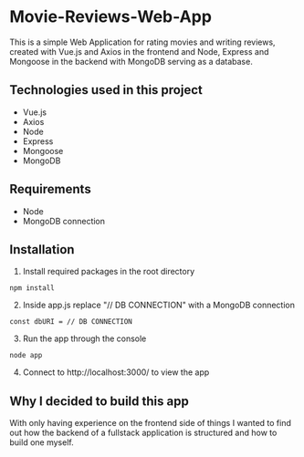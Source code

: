 # Movie-Reviews-Web-App
This is a simple Web Application for rating movies and writing reviews, created with Vue.js and Axios in the frontend and Node, Express and Mongoose in the backend with MongoDB serving as a database.

## Technologies used in this project
* Vue.js
* Axios
* Node
* Express
* Mongoose
* MongoDB

## Requirements
* Node
* MongoDB connection

## Installation
1. Install required packages in the root directory
```
npm install
```
2. Inside app.js replace "// DB CONNECTION" with a MongoDB connection 
```
const dbURI = // DB CONNECTION
```
3. Run the app through the console
```
node app
```
4. Connect to http://localhost:3000/ to view the app

## Why I decided to build this app
With only having experience on the frontend side of things I wanted to find out how the backend of a fullstack application is structured and how to build one myself.
